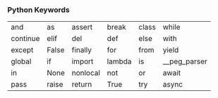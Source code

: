 ### Python Keywords

|          |       |          |        |       |              |
|----------|-------|----------|--------|-------|--------------|
| and      | as    | assert   | break  | class | while        |
| continue | elif  | del      | def    | else  | with         |
| except   | False | finally  | for    | from  | yield        |
| global   | if    | import   | lambda | is    | __peg_parser |
| in       | None  | nonlocal | not    | or    | await        |
| pass     | raise | return   | True   | try   | async        |